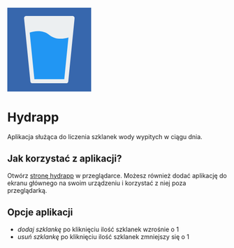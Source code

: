 ![cover](https://github.com/ajanczewska/hydrapp/blob/master/public/pwa/manifest-icon-192.png)

# Hydrapp 

Aplikacja służąca do liczenia szklanek wody wypitych w ciągu dnia.

## Jak korzystać z aplikacji?

Otwórz [stronę hydrapp](https://ajanczewska.github.io/hydrapp/) w przeglądarce.
Możesz również dodać aplikację do ekranu głównego na swoim urządzeniu i korzystać z niej poza przeglądarką.

## Opcje aplikacji

- *dodaj szklankę* po kliknięciu ilość szklanek wzrośnie o 1
- *usuń szklankę* po kliknięciu ilość szklanek zmniejszy się o 1
 
